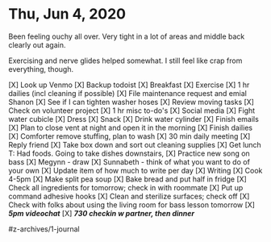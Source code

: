 # Thu, Jun 4, 2020
Been feeling ouchy all over. Very tight in a lot of areas and middle back clearly out again.

Exercising and nerve glides helped somewhat. I still feel like crap from everything, though.

 
[X] Look up Venmo
[X] Backup todoist
[X] Breakfast
[X] Exercise
[X] 1 hr dailies (incl cleaning if possible)
[X] File maintenance request and emial Shanon
[X] See if I can tighten washer hoses
[X] Review moving tasks
[X] Check on volunteer project
[X] 1 hr misc to-do's
[X] Social media
[X] Fight water cubicle
[X] Dress
[X] Snack
[X] Drink water cylinder
[X] Finish emails
[X] Plan to close vent at night and open it in the morning
[X] Finish dailies
[X] Comforter remove stuffing, plan to wash
[X] 30 min daily meeting
[X] Reply friend
[X] Take box down and sort out cleaning supplies
[X] Get lunch
T: Had foods. Going to take dishes downstairs,  [X] Practice new song on bass
[X] Megynn - draw
[X] Sunnabeth - think of what you want to do of your own
[X] Update item of how much to write per day
[X] Writing
[X] Cook 4-5pm
[X] Make split pea soup
[X] Bake bread and put half in fridge
[X] Check all ingredients for tomorrow; check in with roommate
[X] Put up command adhesive hooks
[X] Clean and sterilize surfaces; check off
[X] Check with folks about using the living room for bass lesson tomorrow
[X] ***5pm videochat***
[X] ***730 checkin w partner, then dinner***

#z-archives/1-journal